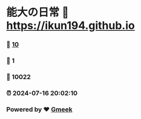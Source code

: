 # 能大の日常 :link: https://ikun194.github.io 
### :page_facing_up: [10](https://ikun194.github.io/tag.html) 
### :speech_balloon: 1 
### :hibiscus: 10022 
### :alarm_clock: 2024-07-16 20:02:10 
### Powered by :heart: [Gmeek](https://github.com/Meekdai/Gmeek)

